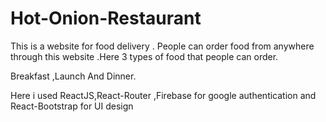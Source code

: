 # Hot-Onion-Restaurant 

This is a website for food delivery . People can order food from anywhere through this website .Here 3 types of food that people can order.

Breakfast ,Launch And Dinner.

Here i used ReactJS,React-Router ,Firebase for google authentication and React-Bootstrap for UI design 